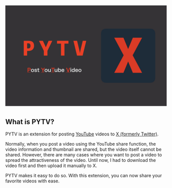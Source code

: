 # ![](banner-github.jpeg)
## What is  PYTV?

PYTV is an extension for posting [YouTube](https://www.youtube.com/) videos to [X (formerly Twitter)](https://x.com/). 

Normally, when you post a video using the YouTube share function, the video information and thumbnail are shared, but the video itself cannot be shared. However, there are many cases where you want to post a video to spread the attractiveness of the video. Until now, I had to download the video first and then upload it manually to X. 

PYTV makes it easy to do so. With this extension, you can now share your favorite videos with ease.
